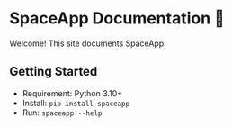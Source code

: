# SpaceApp Documentation 🚀

Welcome! This site documents SpaceApp.

## Getting Started
- Requirement: Python 3.10+
- Install: `pip install spaceapp`
- Run: `spaceapp --help`
